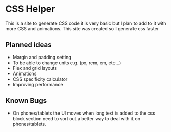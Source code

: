# CSS Helper
This is a site to generate CSS code it is very basic but I plan to add to it with more CSS and animations. 
This site was created so I generate css faster  

## Planned ideas
- Margin and padding setting
- To be able to change units e.g. (px, rem, em, etc...)
- Flex and grid layouts
- Animations
- CSS specificity calculator
- Improving performance 

## Known Bugs

- On phones/tablets the UI moves when long text is added to the css block section need to sort out a better way to deal with it on phones/tablets.


